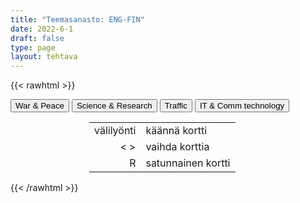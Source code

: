 ```yaml
---
title: "Teemasanasto: ENG-FIN"
date: 2022-6-1
draft: false
type: page
layout: tehtava
---
```

{{< rawhtml >}}
<link rel="stylesheet" type="text/css" href="/css/flashcard1.css"/>
<html>
 <body>
  <div id="cardArea"></div>
  <div id=valikko>
<button id="teema1">War & Peace</button>  <button id="teema2">Science & Research</button>   <button id="teema3">Traffic</button>   <button id="teema4">IT & Comm technology</button>
</div>
  <div id="lukumaara"></div>
  <div id="buttonArea" class="grid grid-cols-3"></div>

<div id="nappaimet" class="hidden lg:block" style="text-align:center; margin:0 auto; width:50%;"> 
<table>
  <tr>
    <td style="text-align:end;">välilyönti</td>
    <td>käännä kortti</td>
  </tr>
  <tr>
    <td style="text-align:end;">< ></td>
    <td>vaihda korttia</td>
  </tr>
  <tr>
    <td style="text-align:end;">R</td>
    <td>satunnainen kortti</td>
</table>

</div>

 </body>
</html>

<script> 
$(document).ready(function() {

  var currentQuestion = 0;
  var qbank = [
	["ally", "liittolainen"], 
	["ambush", "väijytys; väijyä"], 
	["ammunition", "ammukset, ampumatarvikkeet"], 
	["armed conflict", "aseellinen konflikti"], 
	["armoury", "asevarasto, asevarikko"], 
	["artillery", "tykistö"], 
	["barracks", "kasarmi, parakki"], 
	["be at war", "olla sodassa"], 
	["beat/defeat the enemy", "voittaa vihollinen"], 
	["border", "raja"], 
	["casualties", "tappiot, mieshukka"], 
	["civil war", "sisällissota"], 
	["combat", "taistelu"], 
	["conquer", "valloittaa, voittaa"], 
	["conscript", "varusmies, asevelvollinen"], 
	["curfew", "ulkonaliikkumiskielto"], 
	["declare war (on a country)", "julistaa sota"], 
	["defeat", "tappio"], 
	["defend", "puolustaa"], 
	["disarmament", "aseistariisunta"], 
	["do one’s military service", "suorittaa varusmiespalvelus"], 
	["do one’s non-military service", "suorittaa siviilipalvelus"], 
	["ethnic cleansing", "etninen puhdistus"], 
	["friendly fire", "omien tulitus"], 
	["garrison", "varuskunta"], 
	["genocide", "kansanmurha"], 
	["guerilla war", "sissisota"], 
	["infantry", "jalkaväki"], 
	["invade", "tunkeutua, hyökätä"], 
	["fleet", "laivasto, laivue"], 
	["military base", "sotilastukikohta"], 
	["missile", "ohjus"], 
	["mobilisation", "liikekannallepano"], 
	["occupation", "miehitys"], 
	["paratroopers", "laskuvarjojääkärit"], 
	["prisoner of war (POW)", "sotavanki"], 
	["rebellion", "kapina"], 
	["regiment", "rykmentti"], 
	["retreat", "vetäytyä"], 
	["sanction", "pakote, sanktio"], 
	["surrender", "antautua"], 
	["trench", "juoksuhauta, taisteluhauta"], 
	["troops", "joukot"], 
	["urban warfare", "kaupunkisota"], 
	["resistance movement", "vastarintaliike"], 
	["siege", "piiritys; piirittää"], 
	["suffer heavy losses", "kärsiä raskaita tappioita"], 
	["wage war on", "sotia"], 
	["warfare", "sodankäynti"], 
	["warmonger", "sodanlietsoja"], 
	["weaponry", "aseistus"], 
	["withdraw", "vetäytyä"], 
	["ceasefire", "tulitauko"], 
	["mediate", "sovitella, toimia välittäjänä"], 
	["negotiate", "neuvotella"], 
	["peace-keeping forces", "rauhanturvajoukot"], 
	["peace negotiations", "rauhanneuvottelut"], 
	["peace treaty", "rauhansopimus"], 
	["truce", "aselepo"], 
	["the Air Force", "ilmavoimat"], 
	["the Army", "maavoimat"], 
	["the Coast Guard", "rannikkovartiosto"], 
	["the Navy", "laivasto"], 
	["the Marine Corps", "merijalkaväki"],
    ["analysis, analyses", "analyysi, analyysit"], 
	["average", "keskiarvo"], 
	["cell", "solu"], 
	["chart, table", "taulukko"], 
	["classification", "luokittelu"], 
	["concept", "käsite"], 
	["conclusion", "johtopäätös"], 
	["conduct an experiment", "tehdä koe"], 
	["data", "tiedot"], 
	["database", "tietokanta"], 
	["discover", "löytää, keksiä"], 
	["discovery", "löytö, keksintö"], 
	["engineer", "insinööri"], 
	["evidence", "todisteet"], 
	["experiment", "koe"], 
	["genetic engineering, gene editing", "geenimanipulaatio"], 
	["hypothesis, hypotheses", "olettamus, olettamukset"], 
	["invent", "keksiä"], 
	["invention", "keksintö"], 
	["measure", "mitata"], 
	["observe", "havainnoida"], 
	["researcher", "tutkija"], 
	["scale", "asteikko"], 
	["scientific", "tieteellinen"], 
	["scientist", "tieteilijä"], 
	["statistics", "tilasto"], 
	["survey", "kyselytutkimus"], 
	["variable", "muuttuja"], 
	["accelerate", "kiihdyttää"], 
	["acceleration", "kiihtyvyys"], 
	["charge", "sähkövaraus"], 
	["circuit", "virtapiiri"], 
	["density", "tiheys"], 
	["dissolve", "liueta, sulaa, hajota"], 
	["electric current", "sähkövirta"], 
	["formula, formulae", "kaava, kaavat"], 
	["frequency", "taajuus"], 
	["friction", "kitka"], 
	["gravity", "painovoima"], 
	["inertia", "(massan) hitaus, jatkavuus"], 
	["lever", "vipu"], 
	["magnification", "suurennus"], 
	["mass", "massa"], 
	["matter", "aine, materia"], 
	["nuclear physics", "ydinfysiikka"], 
	["nucleus, nuclei", "ydin, tuma, ytimet, tumat"], 
	["orbit", "kiertorata, kiertää"], 
	["phenomenon, phenomena", "ilmiö, ilmiöt"], 
	["physicist", "fyysikko"], 
	["radiation", "säteily"], 
	["volume", "tilavuus"], 
	["velocity, speed", "nopeus, vauhti"], 
	["wavelength", "aallonpituus"], 
	["acid", "happo"], 
	["atom", "atomi"], 
	["base", "emäs"], 
	["carbon dioxide", "hiilidioksidi"], 
	["chemical reaction", "kemiallinen reaktio"], 
	["chemist", "kemisti"], 
	["compound", "yhdiste"], 
	["element", "alkuaine"], 
	["evaporate", "haihtua"], 
	["gas", "kaasu"], 
	["hydrogen", "vety"], 
	["molecule", "molekyyli"], 
	["liquid", "neste"], 
	["nitrogen", "typpi"], 
	["oxidation", "hapettuminen"], 
	["oxygen", "happi"], 
	["periodic table", "jaksollisen järjestelmän taulukko"], 
	["property", "ominaisuus"], 
	["reduction", "pelkistyminen"], 
	["saturated", "kylläinen"], 
	["solid", "kiinteä"], 
	["solution", "liuos"], 
	["substance", "aine"], 
    ["freight train", "tavarajuna"], 
	["high-speed rail", "luotijuna"], 
	["lorry (BrE), truck (AmE)", "rekka"], 
	["regional / commuter / local train", "taajamajuna"], 
	["tram", "raitiovaunu"], 
	["underground (BrE), subway (AmE)", "metro"], 
	["vehicle", "ajoneuvo"], 
	["biker", "moottoripyöräilijä, polkupyöräilijä"], 
	["co-driver", "apukuski"], 
	["commuter", "työmatkalainen"], 
	["cyclist", "pyöräilijä"], 
	["motorist", "moottoriajoneuvolla kulkeva"], 
	["passenger", "matkustaja"], 
	["pedestrian", "jalankulkija"], 
	["traffic warden", "pysäköinninvalvoja"], 
	["accelerate", "kiihdyttää"], 
	["annual inspection, vehicle safety inspection, MOT (Ministry of Safety test)", "katsastus"], 
	["annual vehicle tax", "autovero"], 
	["aviation", "ilmailu"], 
	["breathalyzer test", "puhalluskoe"], 
	["built-up area", "taajama"], 
	["bypass", "ohitustie"], 
	["car park (BrE), parking lot (AmE)", "parkkipaikka"], 
	["carpool", "kimppakyyti"], 
	["collision, crash", "kolari"], 
	["curb", "kadun reunakivi"], 
	["cycling lane", "pyörätie"], 
	["detour, diversion", "kiertotie"], 
	["driving licence (BrE), driver’s license (AmE)", "ajokortti"], 
	["driving school", "autokoulu"], 
	["fast lane", "ohituskaista"], 
	["fine, ticket", "sakko"], 
	["freight, cargo", "rahti"], 
	["gas station (AmE), service station (BrE)", "huoltoasema"], 
	["head-on collision", "nokkakolari"], 
	["highway", "valtatie, päätie"], 
	["insurance", "vakuutus"], 
	["interchange", "eritasoliittymä"], 
	["intersection, junction, crossroads", "risteys"], 
	["lane", "kaista"], 
	["lay-by (BrE), rest stop (AmE)", "levähdyspaikka"], 
	["motorway (BrE), freeway (AmE), interstate (AmE)", "moottoritie"], 
	["one-way traffic", "yksisuuntainen liikenne"], 
	["overtake (BrE), pass (AmE)", "ohittaa"], 
	["parallel parking", "taskupysäköinti"], 
	["park", "pysäköidä"], 
	["parking meter, parking app", "pysäköintimittari, pysäköintisovellus"], 
	["parking space", "pysäköintiruutu"], 
	["pavement (BrE), sidewalk (AmE)", "jalkakäytävä"], 
	["paving", "katukiveys, päällyste"], 
	["pedestrian crossing (BrE), zebra crossing (BrE), crosswalk (AmE)", "suojatie"], 
	["pile-up", "ketjukolari"], 
	["public transport", "julkinen liikenne"], 
	["rail, track", "raide"], 
	["ramp, exit", "ramppi"], 
	["reduce speed", "hidastaa, vähentää nopeutta"], 
	["refuel, fill the tank", "tankata"], 
	["right-of-way", "etuajo-oikeus"], 
	["ring road", "kehätie"], 
	["road rage", "rattiraivo"], 
	["road safety", "liikenneturvallisuus"], 
	["roadworks", "tietyö"], 
	["roundabout (BrE), traffic circle (AmE)", "kiertoliittymä, liikenneympyrä"], 
	["route", "reitti"], 
	["rush hour", "ruuhka-aika"], 
	["shotgun", "apukuskin paikka"], 
	["(hard) shoulder", "piennar"], 
	["speed camera", "nopeudenvalvontakamera"], 
	["speed limit", "nopeusrajoitus"], 
	["speed trap, radar", "tutka"], 
	["speeding", "ylinopeus"], 
	["subway (BrE), underpass (AmE)", "alikulkutunneli"], 
	["tailgating", "puskurissa roikkuminen"], 
	["toll, charge", "maksu"], 
	["traffic island", "keskikoroke"], 
	["traffic jam, congestion", "ruuhka"], 
	["traffic regulation, rule of the road", "liikennesääntö"], 
	["traffic violation", "liikennerikkomus"],
	["application", "sovellus"], 
	["attachment", "liite(tiedosto)"], 
	["backspace", "askelpalautin"], 
	["bold, boldface", "lihavointi"], 
	["bookmark", "kirjanmerkki"], 
	["browser", "selain"], 
	["cursor", "kursori"], 
	["desktop", "työpöytä"], 
	["directory", "hakemisto"], 
	["domain", "verkkotunnus"], 
	["emoji", "emoji, hymiö"], 
	["file", "tiedosto"], 
	["firewall", "palomuuri"], 
	["folder", "kansio"], 
	["font", "fontti, kirjasin"], 
	["hashtag", "aihetunniste, risuaita"], 
	["header", "otsikko"], 
	["hyperlink", "linkki"], 
	["icon", "kuvake"], 
	["italics", "kursivointi"], 
	["search engine", "hakukone"], 
	["software", "ohjelma, ohjelmisto"], 
	["spacebar", "välilyöntinäppäin"], 
	["boot, reboot", "käynnistää uudelleen"], 
	["charge", "ladata (virtaa)"], 
	["copy and paste", "kopioida ja liittää"], 
	["cut and paste", "leikata ja liittää"], 
	["crash", "kaatua, lakata toimimasta"], 
	["delete", "poistaa"], 
	["download", "ladata (itselleen esim. internetistä)"], 
	["drag and drop", "raahata ja pudottaa"], 
	["install", "asentaa"], 
	["log in, log out", "kirjautua sisään, kirjautua ulos"], 
	["refresh", "päivittää (sivu)"], 
	["update", "päivittää (ohjelmisto/ sovellus)"], 
	["upload", "ladata (omalta laitteelta esim. internetiin)"], 
	["charger", "laturi"], 
	["display, monitor", "näyttö(laite)"], 
	["docking station", "telakka"], 
	["flash drive", "muistitikku"], 
	["hardware", "laitteisto"], 
	["headset", "kuulokemikrofoni"], 
	["keyboard", "näppäimistö"], 
	["laptop", "kannettava tietokone"], 
	["screen", "näyttö, ruutu"], 
	["algorithm", "algoritmi"], 
	["artificial intelligence, AI", "tekoäly"], 
	["authentication", "todennus"], 
	["bandwidth", "kaista, siirtonopeus"], 
	["bit", "bitti"], 
	["broadband", "laajakaista"], 
	["byte", "tavu"], 
	["cookie", "eväste"], 
	["cyber safety, cyber security", "tietoturva"], 
	["encryption", "salaus"], 
	["malware", "haittaohjelma"], 
	["moderator", "moderaattori"], 
	["network", "verkko"], 
	["online", "verkossa"], 
	["phishing", "tietojenkalastelu"], 
	["programming", "ohjelmointi"], 
	["spam", "roskaposti"], 
	["spreadsheet", "taulukkolaskenta"], 
	["spyware", "vakoiluohjelma"], 
	["Wi-Fi", "langaton verkko"], 
	["word processing", "tekstinkäsittely"], 
];

  beginActivity();
  edellinen();
  random();
  seuraava();
  kortinVaihto();

  	$("#teema1").on("mousedown", function(){
	currentQuestion = 0;
    beginActivity();
    })
    $("#teema2").on("mousedown", function(){
    currentQuestion = 64;
    beginActivity();
    })
    $("#teema3").on("mousedown", function(){
    currentQuestion = 140;
    beginActivity();
    })
    $("#teema4").on("mousedown", function(){
    currentQuestion = 218;
    beginActivity();
    })

  window.addEventListener('keydown', (e) => {
    if (e.keyCode === 32 && e.target === document.body) {
      e.preventDefault();
    }
  });

  document.body.onkeydown = function(event) {
    event = event || window.event;
    var keycode = event.charCode || event.keyCode;
    if (keycode === 37 && currentQuestion > 0) {
      currentQuestion--;
      beginActivity();
    }

    if (keycode === 82) {
      var randomNumber = Math.floor(Math.random() * qbank.length);
      currentQuestion = randomNumber;
      beginActivity();
    }

    if (keycode === 39 && currentQuestion < qbank.length - 1) {
      currentQuestion++;
      beginActivity();
    }

    if (keycode === 32) {
      var parentDiv = document.getElementById("cardArea");
      var childDiv = document.getElementById("card1");
      if (parentDiv.contains(childDiv)) {
        $("#cardArea").empty()
        $("#cardArea").append('<div id="card2" class="card">' + qbank[currentQuestion][1] + '</div>')
        $("#card2").css("background-color", "#00473c")
      } else {
        $("#cardArea").empty()
        $("#cardArea").append('<div id="card1" class="card">' + qbank[currentQuestion][0] + '</div>')
        $("#card1").css("background-color", "#1F2937")
      }
    }

  }
 	function beginActivity() {
    $("#cardArea").empty();
    $("#cardArea").append('<div id="card1" class="card">' + qbank[currentQuestion][0] + '</div>');
    $("#card1").css("background-color", "#1F2937");
    $("#lukumaara").empty();
    var korttia = document.createElement('div')
    korttia.innerHTML = currentQuestion + 1 + " / " + qbank.length;
    document.getElementById('lukumaara').appendChild(korttia);
  }

  function kortinVaihto() {
    $("#cardArea").on("click", function() {
      var parentDiv = document.getElementById("cardArea");
      var childDiv = document.getElementById("card1");
      if (parentDiv.contains(childDiv)) {
        $("#cardArea").empty()
        $("#cardArea").append('<div id="card2" class="card">' + qbank[currentQuestion][1] + '</div>')
        $("#card2").css("background-color", "#00473c")
      } else {
        $("#cardArea").empty()
        $("#cardArea").append('<div id="card1" class="card">' + qbank[currentQuestion][0] + '</div>')
        $("#card1").css("background-color", "#1F2937")
      }
    })
  }


  function edellinen() {
    $("#buttonArea").append('<div id="prevButton">Edellinen</div>');
    $("#prevButton").on("click", function() {
      if (currentQuestion > 0) {
        currentQuestion--;
        beginActivity();
      }
    })
  }

  function random() {
    $("#buttonArea").append('<div id="random">Random</div>');
    $("#random").on("click", function() {
      var randomNumber = Math.floor(Math.random() * qbank.length);
      currentQuestion = randomNumber;
      beginActivity();
    })
  }

  function seuraava() {
    $("#buttonArea").append('<div id="nextButton">Seuraava</div>');
    $("#nextButton").on("click", function() {
      if (currentQuestion < qbank.length - 1) {
        currentQuestion++;
        beginActivity();
      }
    })
  }
})
</script>

{{< /rawhtml >}}